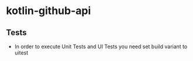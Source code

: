 # kotlin-github-api

## Tests
* In order to execute Unit Tests and UI Tests you need set build variant to uitest
